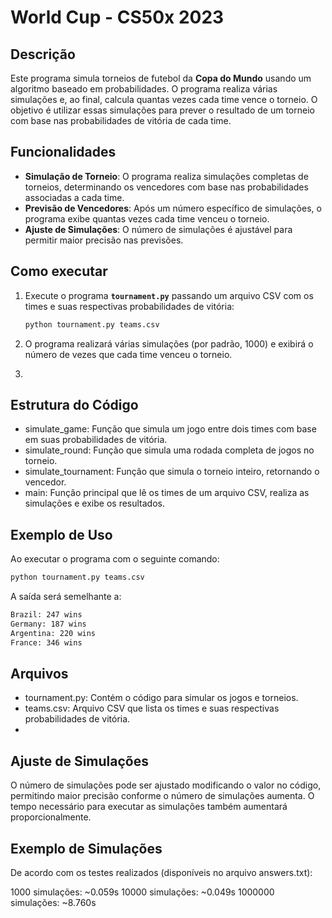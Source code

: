 # World Cup - CS50x 2023

## Descrição

Este programa simula torneios de futebol da **Copa do Mundo** usando um algoritmo baseado em probabilidades. O programa realiza várias simulações e, ao final, calcula quantas vezes cada time vence o torneio. O objetivo é utilizar essas simulações para prever o resultado de um torneio com base nas probabilidades de vitória de cada time.

## Funcionalidades

- **Simulação de Torneio**: O programa realiza simulações completas de torneios, determinando os vencedores com base nas probabilidades associadas a cada time.
- **Previsão de Vencedores**: Após um número específico de simulações, o programa exibe quantas vezes cada time venceu o torneio.
- **Ajuste de Simulações**: O número de simulações é ajustável para permitir maior precisão nas previsões.

## Como executar

1. Execute o programa **`tournament.py`** passando um arquivo CSV com os times e suas respectivas probabilidades de vitória:

   ```bash
   python tournament.py teams.csv
   ```

2. O programa realizará várias simulações (por padrão, 1000) e exibirá o número de vezes que cada time venceu o torneio.
3. 
## Estrutura do Código
 - simulate_game: Função que simula um jogo entre dois times com base em suas probabilidades de vitória.
 - simulate_round: Função que simula uma rodada completa de jogos no torneio.
 - simulate_tournament: Função que simula o torneio inteiro, retornando o vencedor.
 - main: Função principal que lê os times de um arquivo CSV, realiza as simulações e exibe os resultados.

## Exemplo de Uso
Ao executar o programa com o seguinte comando:
```bash
python tournament.py teams.csv
```
A saída será semelhante a:
```bash
Brazil: 247 wins
Germany: 187 wins
Argentina: 220 wins
France: 346 wins
```

## Arquivos
 - tournament.py: Contém o código para simular os jogos e torneios.
 - teams.csv: Arquivo CSV que lista os times e suas respectivas probabilidades de vitória.
 - 
## Ajuste de Simulações

O número de simulações pode ser ajustado modificando o valor no código, permitindo maior precisão conforme o número de simulações aumenta. O tempo necessário para executar as simulações também aumentará proporcionalmente.
## Exemplo de Simulações

De acordo com os testes realizados (disponíveis no arquivo answers.txt):

1000 simulações: ~0.059s
10000 simulações: ~0.049s
1000000 simulações: ~8.760s
